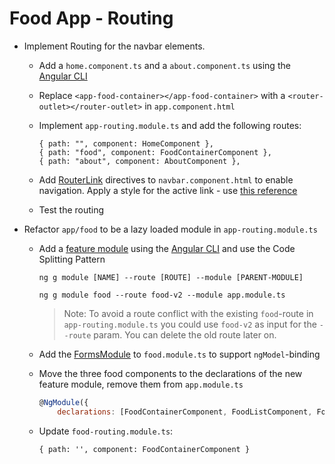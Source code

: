 # Food App - Routing

- Implement Routing for the navbar elements.

    - Add a `home.component.ts` and a `about.component.ts` using the [Angular CLI](https://angular.io/cli/generate#component-command)
    
    - Replace `<app-food-container></app-food-container>` with a `<router-outlet></router-outlet>` in `app.component.html`
    
    - Implement `app-routing.module.ts` and add the following routes: 

        ```
        { path: "", component: HomeComponent },
        { path: "food", component: FoodContainerComponent },
        { path: "about", component: AboutComponent },
        ```
    - Add [RouterLink](https://angular.io/api/router/RouterLink) directives to `navbar.component.html` to enable navigation. Apply a style for the active link - use [this reference](https://github.com/arambazamba/ng-dev/blob/main/Demos/04-Routing/routing-modules/src/app/shared/navbar/navbar.component.ts)

    - Test the routing

- Refactor `app/food` to be a lazy loaded module in `app-routing.module.ts`    
    
    - Add a [feature module](https://angular.io/guide/feature-modules) using the [Angular CLI](https://angular.io/cli/generate#module-command) and 
    use the Code Splitting Pattern 

        ```
        ng g module [NAME] --route [ROUTE] --module [PARENT-MODULE]
        ```

        ```
        ng g module food --route food-v2 --module app.module.ts
        ```
        
        >Note: To avoid a route conflict with the existing `food`-route in `app-routing.module.ts` you could use `food-v2` as input for the `--route` param. You can delete the old route later on.

    - Add the [FormsModule](https://angular.io/api/forms/FormsModule) to `food.module.ts` to support `ngModel`-binding

    - Move the three food components to the declarations of the new feature module, remove them from `app.module.ts`

        ```javascript
        @NgModule({
            declarations: [FoodContainerComponent, FoodListComponent, FoodEditComponent],
        ```    
    - Update `food-routing.module.ts`:

        ```
        { path: '', component: FoodContainerComponent }        
        ```        